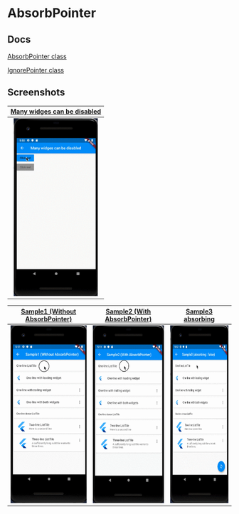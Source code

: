 # AbsorbPointer

## Docs

[AbsorbPointer class](https://api.flutter.dev/flutter/widgets/AbsorbPointer-class.html)

[IgnorePointer class](https://api.flutter.dev/flutter/widgets/IgnorePointer-class.html)

## Screenshots

|[Many widges can be disabled](./lib/pages/disabled_widget.dart)|
|:-:|
|<img src="./screenshots/gif/Disable.gif" height="400" alt="Screenshot"/>|

|[Sample1 (Without AbsorbPointer)](./lib/pages/sample1.dart)|[Sample2 (With AbsorbPointer)](./lib/pages/sample2.dart)|[Sample3 absorbing](./lib/pages/sample3.dart)|
|:-:|:-:|:-:|
|<img src="./screenshots/gif/Sample1.gif" height="400" alt="Screenshot"/>|<img src="./screenshots/gif/Sample2.gif" height="400" alt="Screenshot"/>|<img src="./screenshots/gif/Sample3.gif" height="400" alt="Screenshot"/>|

